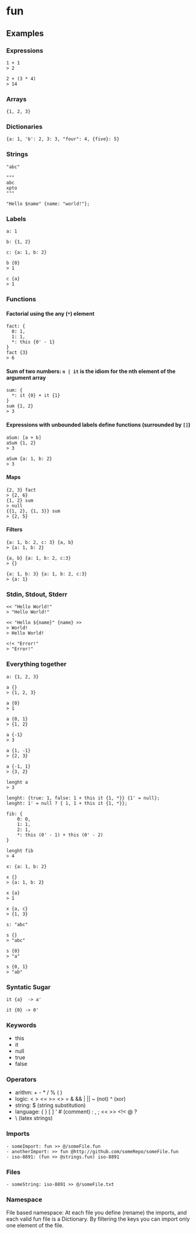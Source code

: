 # fun

## Examples

### Expressions

```
1 + 1
> 2
```

```
2 + (3 * 4)
> 14
```

### Arrays

```
{1, 2, 3}
```

### Dictionaries

```
{a: 1, 'b': 2, 3: 3, "four": 4, {five}: 5}
```

### Strings

```
"abc"

"""
abc
xpto
"""

"Hello $name" {name: "world!"};
```

### Labels
```
a: 1
```
```
b: {1, 2}
```
```
c: {a: 1, b: 2}
```
```
b {0} 
> 1
```
```
c {a} 
> 1
```

### Functions

#### Factorial using the any (`*`) element
```
fact: {
  0: 1,
  1: 1,
  *: this {0' - 1}
}
fact {3} 
> 6
```

#### Sum of two numbers: `n | it` is the idiom for the nth element of the argument array
```
sum: {
  *: it {0} + it {1}
}
sum {1, 2}
> 3
```

#### Expressions with unbounded labels define functions (surrounded by `[]`)
```
aSum: [a + b]
aSum {1, 2} 
> 3

aSum {a: 1, b: 2}
> 3
```

#### Maps
```
{2, 3} fact
> {2, 6}
{1, 2} sum
> null
{{1, 2}, {1, 3}} sum
> {2, 5}
```

#### Filters
```
{a: 1, b: 2, c: 3} {a, b} 
> {a: 1, b: 2}

{a, b} {a: 1, b: 2, c:3} 
> {}

{a: 1, b: 3} {a: 1, b: 2, c:3} 
> {a: 1}
```

### Stdin, Stdout, Stderr
```
<< "Hello World!"  
> "Hello World!"

<< "Hello ${name}" {name} >>
> World!
> Hello World!

<!< "Error!"
> "Error!"
```

### Everything together

```
a: {1, 2, 3}

a {}
> {1, 2, 3}

a {0}
> 1

a {0, 1}
> {1, 2}

a {-1}
> 3

a {1, -1}
> {2, 3}

a {-1, 1}
> {3, 2}

lenght a
> 3

lenght: {true: 1, false: 1 + this it {1, *}} {1' = null};
lenght: 1' = null ? { 1, 1 + this it {1, *}};

fib: {
    0: 0,
    1: 1,
    2: 1,
    *: this (0' - 1) + this (0' - 2)
}

lenght fib
> 4

x: {a: 1, b: 2}

x {}
> {a: 1, b: 2}

x {a}
> 1

x {a, c}
> {1, 3}

s: "abc"

s {}
> "abc"

s {0}
> "a"

s {0, 1}
> "ab"
```

### Syntatic Sugar

```
it {a}  -> a'

it {0} -> 0'
```

### Keywords
- this
- it
- null
- true
- false

### Operators

- arithm: + - * / % ( )
- logic: < > <= >= <> = & && | || ~ (not) ^ (xor)
- string: $ (string substitution) 
- language: { } [ ] ' # (comment) : , ; << >> <\!< @ ?
- \ (latex strings) 

### Imports
```
- someImport: fun >> @/someFile.fun
- anotherImport: >> fun @http://github.com/someRepo/someFile.fun
- iso-8891: (fun >> @strings.fun) iso-8891
```

### Files
```
- someString: iso-8891 >> @/someFile.txt
```

### Namespace

File based namespace: At each file you define (rename) the imports, and each valid
fun file is a Dictionary. By filtering the keys you can import only one element of
the file.


